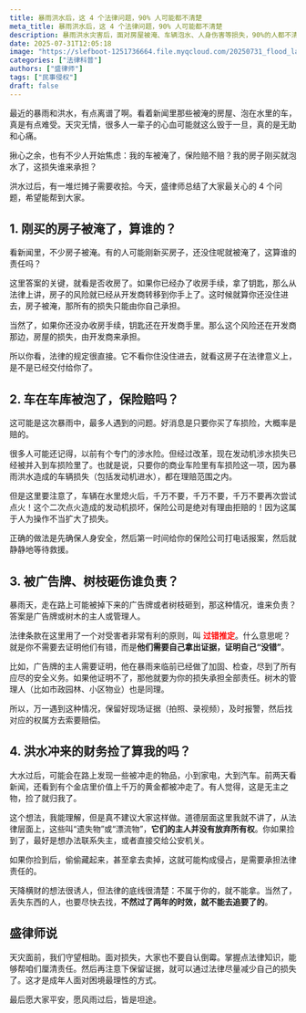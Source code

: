 ```yaml
---
title: 暴雨洪水后，这 4 个法律问题，90% 人可能都不清楚
meta_title: 暴雨洪水后，这 4 个法律问题，90% 人可能都不清楚
description: 暴雨洪水灾害后，面对房屋被淹、车辆泡水、人身伤害等损失，90%的人都不清楚如何维权。本文由专业律师为您详解四大关键法律问题：一、房屋被淹责任归属，关键看是否已收房，未收房损失由开发商承担；二、车辆泡水保险理赔，车损险已包含涉水损失，但二次点火绝对拒赔；三、被广告牌或树枝砸伤，适用过错推定原则，由物主或管理人承担赔偿责任；四、捡到漂流物属侵占行为，需承担法律责任。掌握这些法律知识，在灾害面前既能保护自身权益，又能避免不必要的法律风险。
date: 2025-07-31T12:05:18
image: "https://slefboot-1251736664.file.myqcloud.com/20250731_flood_laws_cover.webp"
categories: ["法律科普"]
authors: ["盛律师"]
tags: ["民事侵权"]
draft: false
---
```


最近的暴雨和洪水，有点离谱了啊。看着新闻里那些被淹的房屋、泡在水里的车，真是有点难受。天灾无情，很多人一辈子的心血可能就这么毁于一旦，真的是无助和心痛。

揪心之余，也有不少人开始焦虑：我的车被淹了，保险赔不赔？我的房子刚买就泡水了，这损失谁来承担？

洪水过后，有一堆烂摊子需要收拾。今天，盛律师总结了大家最关心的 4 个问题，希望能帮到大家。

## 1. 刚买的房子被淹了，算谁的？

看新闻里，不少房子被淹。有的人可能刚新买房子，还没住呢就被淹了，这算谁的责任吗？

这里答案的关键，就看是否收房了。如果你已经办了收房手续，拿了钥匙，那么从法律上讲，房子的风险就已经从开发商转移到你手上了。这时候就算你还没住进去，房子被淹，那所有的损失只能由你自己承担。

当然了，如果你还没办收房手续，钥匙还在开发商手里。那么这个风险还在开发商那边，房屋的损失，由开发商来承担。

所以你看，法律的规定很直接。它不看你住没住进去，就看这房子在法律意义上，是不是已经交付给你了。

## 2. 车在车库被泡了，保险赔吗？

这可能是这次暴雨中，最多人遇到的问题。好消息是只要你买了车损险，大概率是赔的。

很多人可能还记得，以前有个专门的涉水险。但经过改革，现在发动机涉水损失已经被并入到车损险里了。也就是说，只要你的商业车险里有车损险这一项，因为暴雨洪水造成的车辆损失（包括发动机进水），都在理赔范围之内。

但是这里要注意了，车辆在水里熄火后，千万不要，千万不要，千万不要再次尝试点火！这个二次点火造成的发动机损坏，保险公司是绝对有理由拒赔的！因为这属于人为操作不当扩大了损失。

正确的做法是先确保人身安全，然后第一时间给你的保险公司打电话报案，然后就静静地等待救援。

## 3. 被广告牌、树枝砸伤谁负责？

暴雨天，走在路上可能被掉下来的广告牌或者树枝砸到，那这种情况，谁来负责？答案是广告牌或树木的主人或管理人。

法律条款在这里用了一个对受害者非常有利的原则，叫 **<span style="color: red;">过错推定</span>**。什么意思呢？就是你不需要去证明他们有错，而是**他们需要自己拿出证据，证明自己“没错”**。

比如，广告牌的主人需要证明，他在暴雨来临前已经做了加固、检查，尽到了所有应尽的安全义务。如果他证明不了，那他就要为你的损失承担全部责任。树木的管理人（比如市政园林、小区物业）也是同理。

所以，万一遇到这种情况，保留好现场证据（拍照、录视频），及时报警，然后找对应的权属方去索要赔偿。

## 4. 洪水冲来的财务捡了算我的吗？

大水过后，可能会在路上发现一些被冲走的物品，小到家电，大到汽车。前两天看新闻，还看到有个金店里价值上千万的黄金都被冲走了。有人觉得，这是无主之物，捡了就归我了。

这个想法，我能理解，但是真不建议大家这样做。道德层面这里我就不讲了，从法律层面上，这些叫“遗失物”或“漂流物”，**它们的主人并没有放弃所有权**。你如果捡到了，最好是想办法联系失主，或者直接交给公安机关。

如果你捡到后，偷偷藏起来，甚至拿去卖掉，这就可能构成侵占，是需要承担法律责任的。

天降横财的想法很诱人，但法律的底线很清楚：不属于你的，就不能拿。当然了，丢失东西的人，也要尽快去找，**不然过了两年的时效，就不能去追要了的**。

## 盛律师说

天灾面前，我们守望相助。面对损失，大家也不要自认倒霉。掌握点法律知识，能够帮咱们厘清责任。然后再注意下保留证据，就可以通过法律尽量减少自己的损失了。这才是成年人面对困境最理性的方式。

最后愿大家平安，愿风雨过后，皆是坦途。